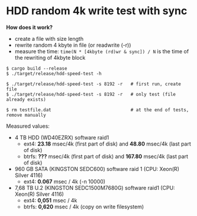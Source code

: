 # HDD random 4k write test with sync

**How does it work?**

* create a file with size length
* rewrite random 4 kbyte in file (or readwrite (-r))
* measure the time:  ```time(N * [4kbyte (rd)wr & sync]) / N``` is the time of the rewriting of 4kbyte block

```
$ cargo build --release
$ ./target/release/hdd-speed-test -h

$ ./target/release/hdd-speed-test -s 8192 -r   # first run, create file
$ ./target/release/hdd-speed-test -s 8192 -r   # only test (file already exists)

$ rm testfile.dat                              # at the end of tests, remove manually
```

Measured values:
  * 4 TB HDD (WD40EZRX) software raid1
     * ext4: **23.18** msec/4k (first part of disk) and **48.80** msec/4k (last part of disk)
     * btrfs: **???** msec/4k (first part of disk) and **167.80** msec/4k (last part of disk)
  * 960 GB SATA (KINGSTON SEDC600) software raid 1 (CPU: Xeon(R) Silver 4116)
    * ext4: **0.067** msec / 4k   (-n 10000)
  * 7,68 TB U.2 (KINGSTON SEDC1500M7680G) software raid1  (CPU: Xeon(R) Silver 4116)
    * ext4: **0,051** msec / 4k
    * btrfs: **0,620** msec / 4k (copy on write filesystem)
